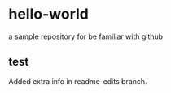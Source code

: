 # hello-world
a sample repository for be familiar with github

## test
Added extra info in readme-edits branch.
